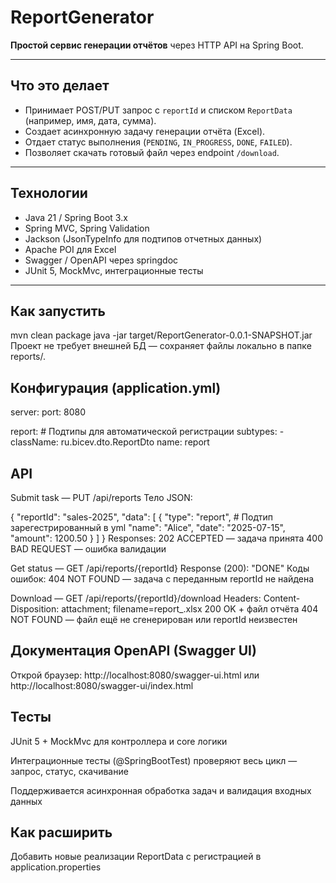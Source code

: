 # ReportGenerator

**Простой сервис генерации отчётов** через HTTP API на Spring Boot.

---

## Что это делает

- Принимает POST/PUT запрос с `reportId` и списком `ReportData` (например, имя, дата, сумма).
- Создает асинхронную задачу генерации отчёта (Excel).
- Отдает статус выполнения (`PENDING`, `IN_PROGRESS`, `DONE`, `FAILED`).
- Позволяет скачать готовый файл через endpoint `/download`.

---

## Технологии

- Java 21 / Spring Boot 3.x
- Spring MVC, Spring Validation
- Jackson (JsonTypeInfo для подтипов отчетных данных)
- Apache POI для Excel
- Swagger / OpenAPI через springdoc
- JUnit 5, MockMvc, интеграционные тесты

---

## Как запустить

mvn clean package
java -jar target/ReportGenerator-0.0.1-SNAPSHOT.jar
Проект не требует внешней БД — сохраняет файлы локально в папке reports/.

## Конфигурация (application.yml)
server:
  port: 8080

report:                            # Подтипы для автоматической регистрации
  subtypes:
    - className: ru.bicev.dto.ReportDto
      name: report

## API
Submit task — PUT /api/reports
Тело JSON:

{
  "reportId": "sales-2025",
  "data": [
    {
      "type": "report", # Подтип зарегестрированный в yml
      "name": "Alice",
      "date": "2025-07-15",
      "amount": 1200.50
    }
  ]
}
Responses:
202 ACCEPTED — задача принята
400 BAD REQUEST — ошибка валидации

Get status — GET /api/reports/{reportId}
Response (200): "DONE"
Коды ошибок:
404 NOT FOUND — задачa с переданным reportId не найдена

Download — GET /api/reports/{reportId}/download
Headers:
Content-Disposition: attachment; filename=report_<reportId>.xlsx
200 OK + файл отчёта
404 NOT FOUND — файл ещё не сгенерирован или reportId неизвестен

## Документация OpenAPI (Swagger UI)
Открой браузер:
http://localhost:8080/swagger-ui.html
или
http://localhost:8080/swagger-ui/index.html

## Тесты
JUnit 5 + MockMvc для контроллера и core логики

Интеграционные тесты (@SpringBootTest) проверяют весь цикл — запрос, статус, скачивание

Поддерживается асинхронная обработка задач и валидация входных данных

## Как расширить
Добавить новые реализации ReportData с регистрацией в application.properties



